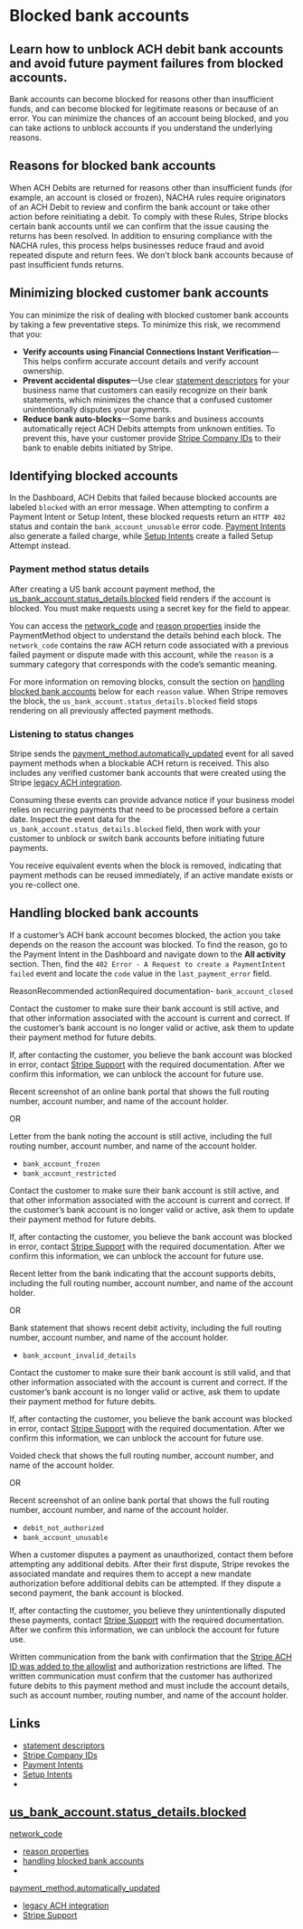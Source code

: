 # Blocked bank accounts

## Learn how to unblock ACH debit bank accounts and avoid future payment failures from blocked accounts.

Bank accounts can become blocked for reasons other than insufficient funds, and
can become blocked for legitimate reasons or because of an error. You can
minimize the chances of an account being blocked, and you can take actions to
unblock accounts if you understand the underlying reasons.

## Reasons for blocked bank accounts

When ACH Debits are returned for reasons other than insufficient funds (for
example, an account is closed or frozen), NACHA rules require originators of an
ACH Debit to review and confirm the bank account or take other action before
reinitiating a debit. To comply with these Rules, Stripe blocks certain bank
accounts until we can confirm that the issue causing the returns has been
resolved. In addition to ensuring compliance with the NACHA rules, this process
helps businesses reduce fraud and avoid repeated dispute and return fees. We
don’t block bank accounts because of past insufficient funds returns.

## Minimizing blocked customer bank accounts

You can minimize the risk of dealing with blocked customer bank accounts by
taking a few preventative steps. To minimize this risk, we recommend that you:

- **Verify accounts using Financial Connections Instant Verification**—This
helps confirm accurate account details and verify account ownership.
- **Prevent accidental disputes**—Use clear [statement
descriptors](https://support.stripe.com/questions/update-business-name-shown-on-customer-bank-statements)
for your business name that customers can easily recognize on their bank
statements, which minimizes the chance that a confused customer unintentionally
disputes your payments.
- **Reduce bank auto-blocks**—Some banks and business accounts automatically
reject ACH Debits attempts from unknown entities. To prevent this, have your
customer provide [Stripe Company
IDs](https://support.stripe.com/questions/ach-direct-debit-company-ids-for-stripe)
to their bank to enable debits initiated by Stripe.

## Identifying blocked accounts

In the Dashboard, ACH Debits that failed because blocked accounts are labeled
`blocked` with an error message. When attempting to confirm a Payment Intent or
Setup Intent, these blocked requests return an `HTTP 402` status and contain the
`bank_account_unusable` error code. [Payment
Intents](https://docs.stripe.com/api/payment_intents) also generate a failed
charge, while [Setup Intents](https://docs.stripe.com/api/setup_intents) create
a failed Setup Attempt instead.

### Payment method status details

After creating a US bank account payment method, the
[us_bank_account.status_details.blocked](https://docs.stripe.com/api/payment_methods/object#payment_method_object-us_bank_account-status_details-blocked)
field renders if the account is blocked. You must make requests using a secret
key for the field to appear.

You can access the
[network_code](https://docs.stripe.com/api/payment_methods/object#payment_method_object-us_bank_account-status_details-blocked-network_code)
and [reason
properties](https://docs.stripe.com/api/payment_methods/object#payment_method_object-us_bank_account-status_details-blocked-reason)
inside the PaymentMethod object to understand the details behind each block. The
`network_code` contains the raw ACH return code associated with a previous
failed payment or dispute made with this account, while the `reason` is a
summary category that corresponds with the code’s semantic meaning.

For more information on removing blocks, consult the section on [handling
blocked bank
accounts](https://docs.stripe.com/payments/ach-direct-debit/blocked-bank-accounts#block-category-table)
below for each `reason` value. When Stripe removes the block, the
`us_bank_account.status_details.blocked` field stops rendering on all previously
affected payment methods.

### Listening to status changes

Stripe sends the
[payment_method.automatically_updated](https://docs.stripe.com/api/events/types#event_types-payment_method.automatically_updated)
event for all saved payment methods when a blockable ACH return is received.
This also includes any verified customer bank accounts that were created using
the Stripe [legacy ACH
integration](https://docs.stripe.com/payments/ach-direct-debit/migrating-from-charges).

Consuming these events can provide advance notice if your business model relies
on recurring payments that need to be processed before a certain date. Inspect
the event data for the `us_bank_account.status_details.blocked` field, then work
with your customer to unblock or switch bank accounts before initiating future
payments.

You receive equivalent events when the block is removed, indicating that payment
methods can be reused immediately, if an active mandate exists or you re-collect
one.

## Handling blocked bank accounts

If a customer’s ACH bank account becomes blocked, the action you take depends on
the reason the account was blocked. To find the reason, go to the Payment Intent
in the Dashboard and navigate down to the **All activity** section. Then, find
the `402 Error - A Request to create a PaymentIntent failed` event and locate
the `code` value in the `last_payment_error` field.

ReasonRecommended actionRequired documentation- `bank_account_closed`

Contact the customer to make sure their bank account is still active, and that
other information associated with the account is current and correct. If the
customer’s bank account is no longer valid or active, ask them to update their
payment method for future debits.

If, after contacting the customer, you believe the bank account was blocked in
error, contact [Stripe Support](https://support.stripe.com/contact) with the
required documentation. After we confirm this information, we can unblock the
account for future use.

Recent screenshot of an online bank portal that shows the full routing number,
account number, and name of the account holder.

OR

Letter from the bank noting the account is still active, including the full
routing number, account number, and name of the account holder.

- `bank_account_frozen`
- `bank_account_restricted`

Contact the customer to make sure their bank account is still active, and that
other information associated with the account is current and correct. If the
customer’s bank account is no longer valid or active, ask them to update their
payment method for future debits.

If, after contacting the customer, you believe the bank account was blocked in
error, contact [Stripe Support](https://support.stripe.com/contact) with the
required documentation. After we confirm this information, we can unblock the
account for future use.

Recent letter from the bank indicating that the account supports debits,
including the full routing number, account number, and name of the account
holder.

OR

Bank statement that shows recent debit activity, including the full routing
number, account number, and name of the account holder.

- `bank_account_invalid_details`

Contact the customer to make sure their bank account is still valid, and that
other information associated with the account is current and correct. If the
customer’s bank account is no longer valid or active, ask them to update their
payment method for future debits.

If, after contacting the customer, you believe the bank account was blocked in
error, contact [Stripe Support](https://support.stripe.com/contact) with the
required documentation. After we confirm this information, we can unblock the
account for future use.

Voided check that shows the full routing number, account number, and name of the
account holder.

OR

Recent screenshot of an online bank portal that shows the full routing number,
account number, and name of the account holder.

- `debit_not_authorized`
- `bank_account_unusable`

When a customer disputes a payment as unauthorized, contact them before
attempting any additional debits. After their first dispute, Stripe revokes the
associated mandate and requires them to accept a new mandate authorization
before additional debits can be attempted. If they dispute a second payment, the
bank account is blocked.

If, after contacting the customer, you believe they unintentionally disputed
these payments, contact [Stripe Support](https://support.stripe.com/contact)
with the required documentation. After we confirm this information, we can
unblock the account for future use.

Written communication from the bank with confirmation that the [Stripe ACH ID
was added to the
allowlist](https://support.stripe.com/questions/ach-direct-debit-company-ids-for-stripe)
and authorization restrictions are lifted. The written communication must
confirm that the customer has authorized future debits to this payment method
and must include the account details, such as account number, routing number,
and name of the account holder.

## Links

- [statement
descriptors](https://support.stripe.com/questions/update-business-name-shown-on-customer-bank-statements)
- [Stripe Company
IDs](https://support.stripe.com/questions/ach-direct-debit-company-ids-for-stripe)
- [Payment Intents](https://docs.stripe.com/api/payment_intents)
- [Setup Intents](https://docs.stripe.com/api/setup_intents)
-
[us_bank_account.status_details.blocked](https://docs.stripe.com/api/payment_methods/object#payment_method_object-us_bank_account-status_details-blocked)
-
[network_code](https://docs.stripe.com/api/payment_methods/object#payment_method_object-us_bank_account-status_details-blocked-network_code)
- [reason
properties](https://docs.stripe.com/api/payment_methods/object#payment_method_object-us_bank_account-status_details-blocked-reason)
- [handling blocked bank
accounts](https://docs.stripe.com/payments/ach-direct-debit/blocked-bank-accounts#block-category-table)
-
[payment_method.automatically_updated](https://docs.stripe.com/api/events/types#event_types-payment_method.automatically_updated)
- [legacy ACH
integration](https://docs.stripe.com/payments/ach-direct-debit/migrating-from-charges)
- [Stripe Support](https://support.stripe.com/contact)